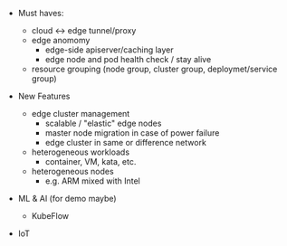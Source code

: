 - Must haves:
  - cloud <-> edge tunnel/proxy
  - edge anomomy
      - edge-side apiserver/caching layer 
      - edge node and pod health check / stay alive
  - resource grouping (node group, cluster group, deploymet/service group)

- New Features
  - edge cluster management
    - scalable / "elastic" edge nodes
    - master node migration in case of power failure
    - edge cluster in same or difference network
  - heterogeneous workloads
    - container, VM, kata, etc.
  - heterogeneous nodes
    - e.g. ARM mixed with Intel

- ML & AI (for demo maybe)
  - KubeFlow
  
- IoT

